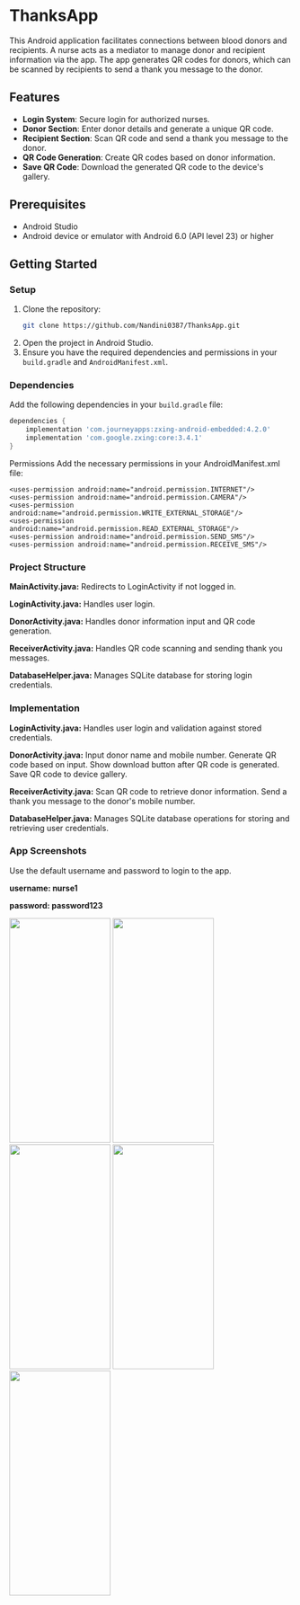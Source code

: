 # ThanksApp

This Android application facilitates connections between blood donors and recipients. A nurse acts as a mediator to manage donor and recipient information via the app. The app generates QR codes for donors, which can be scanned by recipients to send a thank you message to the donor.

## Features

- **Login System**: Secure login for authorized nurses.
- **Donor Section**: Enter donor details and generate a unique QR code.
- **Recipient Section**: Scan QR code and send a thank you message to the donor.
- **QR Code Generation**: Create QR codes based on donor information.
- **Save QR Code**: Download the generated QR code to the device's gallery.

## Prerequisites

- Android Studio
- Android device or emulator with Android 6.0 (API level 23) or higher

## Getting Started

### Setup

1. Clone the repository:
    ```sh
    git clone https://github.com/Nandini0387/ThanksApp.git
    ```
2. Open the project in Android Studio.
3. Ensure you have the required dependencies and permissions in your `build.gradle` and `AndroidManifest.xml`.

### Dependencies

Add the following dependencies in your `build.gradle` file:

```gradle
dependencies {
    implementation 'com.journeyapps:zxing-android-embedded:4.2.0'
    implementation 'com.google.zxing:core:3.4.1'
}
```
Permissions
Add the necessary permissions in your AndroidManifest.xml file:

````
<uses-permission android:name="android.permission.INTERNET"/>
<uses-permission android:name="android.permission.CAMERA"/>
<uses-permission android:name="android.permission.WRITE_EXTERNAL_STORAGE"/>
<uses-permission android:name="android.permission.READ_EXTERNAL_STORAGE"/>
<uses-permission android:name="android.permission.SEND_SMS"/>
<uses-permission android:name="android.permission.RECEIVE_SMS"/>
````
### Project Structure

**MainActivity.java:** Redirects to LoginActivity if not logged in.

**LoginActivity.java:** Handles user login.

**DonorActivity.java:** Handles donor information input and QR code generation.

**ReceiverActivity.java:** Handles QR code scanning and sending thank you messages.

**DatabaseHelper.java:** Manages SQLite database for storing login credentials.

### Implementation
**LoginActivity.java:**
Handles user login and validation against stored credentials.

**DonorActivity.java:**
Input donor name and mobile number.
Generate QR code based on input.
Show download button after QR code is generated.
Save QR code to device gallery.

**ReceiverActivity.java:**
Scan QR code to retrieve donor information.
Send a thank you message to the donor's mobile number.

**DatabaseHelper.java:**
Manages SQLite database operations for storing and retrieving user credentials.

### App Screenshots
Use the default username and password to login to the app.

**username: nurse1**

**password: password123**

<img src="https://github.com/Nandini0387/ThanksApp/assets/137043974/0f90931d-997b-4be9-9474-c8dfa7ac2ad2" width="180" height="400">


<img src="https://github.com/Nandini0387/ThanksApp/assets/137043974/6539a4dc-730c-4cf4-b373-c4c3fa679d30" width="180" height="400">


<img src="https://github.com/Nandini0387/ThanksApp/assets/137043974/15afa723-f2af-46d8-9ce7-3aa640f7ff4d" width="180" height="400">


<img src="https://github.com/Nandini0387/ThanksApp/assets/137043974/f9d9684a-915d-4ce4-86b9-b13ffb047e20" width="180" height="400">


<img src="https://github.com/Nandini0387/ThanksApp/assets/137043974/7c144775-4812-480b-be63-7c937ba47bf5" width="180" height="400">

